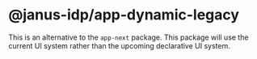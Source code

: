 # @janus-idp/app-dynamic-legacy

This is an alternative to the `app-next` package. This package will use the current UI system rather than the upcoming declarative UI system.
